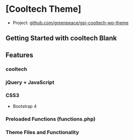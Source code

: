 # [Cooltech Theme]



* Project: [github.com/greenpeace/gpi-cooltech-wp-theme](https://github.com/greenpeace/gpi-cooltech-wp-theme/)




## Getting Started with cooltech Blank







## Features



### cooltech


### jQuery + JavaScript


### CSS3
* Bootstrap 4


### Preloaded Functions (functions.php)


### Theme Files and Functionality
